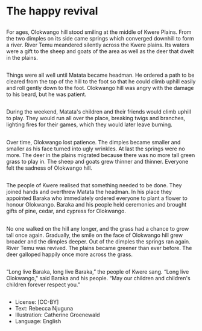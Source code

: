 # The happy revival

##
For ages, Olokwango hill stood
smiling at the middle of Kwere
Plains. From the two dimples on its
side came springs which converged
downhill to form a river.
River Temu meandered silently
across the Kwere plains. Its waters
were a gift to the sheep and goats
of the area as well as the deer that
dwelt in the plains.

##
Things were all well until Matata
became headman.
He ordered a path to be cleared
from the top of the hill to the foot so
that he could climb uphill easily and
roll gently down to the foot.
Olokwango hill was angry with the
damage to his beard, but he was
patient.

##
During the weekend, Matata's
children and their friends would
climb uphill to play.
They would run all over the place,
breaking twigs and branches,
lighting fires for their games, which
they would later leave burning.

##
Over time, Olokwango lost patience.
The dimples became smaller and
smaller as his face turned into ugly
wrinkles.
At last the springs were no more.
The deer in the plains migrated
because there was no more tall
green grass to play in. The sheep
and goats grew thinner and thinner.
Everyone felt the sadness of
Olokwango hill.

##
The people of Kwere realised that something needed
to be done.
They joined hands and overthrew Matata the
headman.
In his place they appointed Baraka who immediately
ordered everyone to plant a flower to honour
Olokwango. Baraka and his people held ceremonies
and brought gifts of pine, cedar, and cypress for
Olokwango.

##
No one walked on the hill any
longer, and the grass had a chance
to grow tall once again. Gradually,
the smile on the face of Olokwango
hill grew broader and the dimples
deeper. Out of the dimples the
springs ran again. River Temu was
revived. The plains became greener
than ever before. The deer galloped
happily once more across the grass.

##
“Long live Baraka, long live
Baraka,” the people of Kwere sang.
“Long live Olokwango," said Baraka
and his people. “May our children
and children's children forever
respect you.”

##
* License: [CC-BY]
* Text: Rebecca Njuguna
* Illustration: Catherine Groenewald
* Language: English
